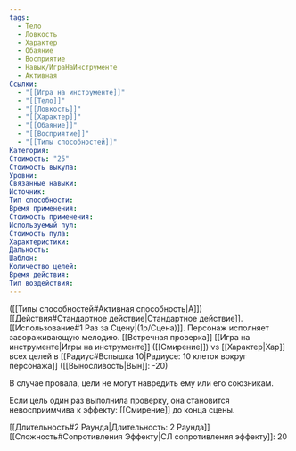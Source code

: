 ```yaml
---
tags:
  - Тело
  - Ловкость
  - Характер
  - Обаяние
  - Восприятие
  - Навык/ИграНаИнструменте
  - Активная
Ссылки:
  - "[[Игра на инструменте]]"
  - "[[Тело]]"
  - "[[Ловкость]]"
  - "[[Характер]]"
  - "[[Обаяние]]"
  - "[[Восприятие]]"
  - "[[Типы способностей]]"
Категория: 
Стоимость: "25"
Стоимость выкупа:
Уровни:
Связанные навыки:
Источник:
Тип способности:
Время применения:
Стоимость применения:
Используемый пул:
Стоимость пула:
Характеристики:
Дальность:
Шаблон:
Количество целей:
Время действия:
Тип воздействия:
---
```

([[Типы способностей#Активная способность|А]]) [[Действия#Стандартное действие|Стандартное действие]]. [[Использование#1 Раз за Сцену|(1р/Сцена)]]. Персонаж исполняет завораживающую мелодию. [[Встречная проверка]] [[Игра на инструменте|Игры на инструменте]] ([[Смирение]]) vs [[Характер|Хар]] всех целей в [[Радиус#Вспышка 10|Радиусе: 10 клеток вокруг персонажа]] ([[Выносливость|Вын]]: -20)

В случае провала, цели не могут навредить ему или его союзникам.

Если цель один раз выполнила проверку, она становится невосприимчива к эффекту: [[Смирение]] до конца сцены. 

[[Длительность#2 Раунда|Длительность: 2 Раунда]] 
[[Сложность#Cопротивления Эффекту|СЛ сопротивления эффекту]]: 20